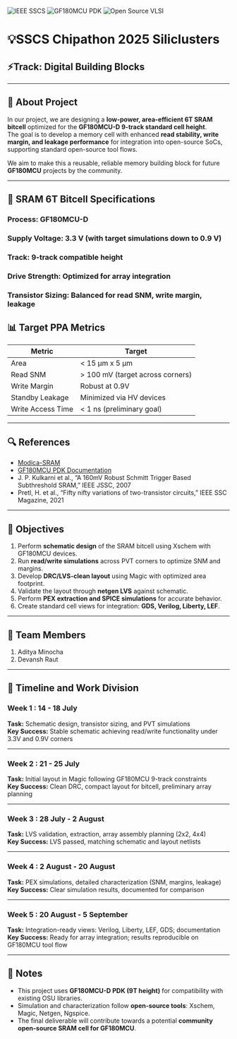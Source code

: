 ![IEEE SSCS](https://img.shields.io/badge/IEEE--SSCS-blue?style=for-the-badge&logo=ieee&logoColor=white)
![GF180MCU PDK](https://img.shields.io/badge/GF180MCU--PDK-orange?style=for-the-badge&logo=global-foundries)
![Open Source VLSI](https://img.shields.io/badge/Open--Source--VLSI-green?style=for-the-badge&logo=open-source-initiative&logoColor=white)

# 💡SSCS Chipathon 2025 Siliclusters
## ⚡Track: Digital Building Blocks

---

## 📝 About Project  
In our project, we are designing a **low-power, area-efficient 6T SRAM bitcell** optimized for the **GF180MCU-D 9-track standard cell height**.  
The goal is to develop a memory cell with enhanced **read stability, write margin, and leakage performance** for integration into open-source SoCs, supporting standard open-source tool flows.

We aim to make this a reusable, reliable memory building block for future **GF180MCU** projects by the community.

---

## 📐 SRAM 6T Bitcell Specifications
### Process: GF180MCU-D
### Supply Voltage: 3.3 V (with target simulations down to 0.9 V)
### Track: 9-track compatible height
### Drive Strength: Optimized for array integration
### Transistor Sizing: Balanced for read SNM, write margin, leakage

## 📊 Target PPA Metrics
| Metric            | Target         |
|-------------------|----------------|
| Area              | < 15 µm x 5 µm |
| Read SNM          | > 100 mV (target across corners) |
| Write Margin      | Robust at 0.9V |
| Standby Leakage   | Minimized via HV devices |
| Write Access Time | < 1 ns (preliminary goal) |

---

## 🔍 References  
- [Modica-SRAM](https://github.com/eda-ricercatore/Modica-SRAM)  
- [GF180MCU PDK Documentation](https://gf180mcu-pdk.readthedocs.io/en/latest/)  
- J. P. Kulkarni et al., “A 160mV Robust Schmitt Trigger Based Subthreshold SRAM,” IEEE JSSC, 2007  
- Pretl, H. et al., “Fifty nifty variations of two-transistor circuits,” IEEE SSC Magazine, 2021  

---

## 🎯 Objectives
1. Perform **schematic design** of the SRAM bitcell using Xschem with GF180MCU devices.
2. Run **read/write simulations** across PVT corners to optimize SNM and margins.
3. Develop **DRC/LVS-clean layout** using Magic with optimized area footprint.
4. Validate the layout through **netgen LVS** against schematic.
5. Perform **PEX extraction and SPICE simulations** for accurate behavior.
6. Create standard cell views for integration: **GDS, Verilog, Liberty, LEF**.

---

## 👥 Team Members
1. Aditya Minocha
2. Devansh Raut

---

## 📅 Timeline and Work Division

### Week 1 : 14 - 18 July  
**Task:** Schematic design, transistor sizing, and PVT simulations  
**Key Success:** Stable schematic achieving read/write functionality under 3.3V and 0.9V corners  

---

### Week 2 : 21 - 25 July  
**Task:** Initial layout in Magic following GF180MCU 9-track constraints  
**Key Success:** Clean DRC, compact layout for bitcell, preliminary array planning

---

### Week 3 : 28 July - 2 August  
**Task:** LVS validation, extraction, array assembly planning (2x2, 4x4)  
**Key Success:** LVS passed, matching schematic and layout netlists

---

### Week 4 : 2 August - 20 August  
**Task:** PEX simulations, detailed characterization (SNM, margins, leakage)  
**Key Success:** Clear simulation results, documented for comparison  

---

### Week 5 : 20 August - 5 September  
**Task:** Integration-ready views: Verilog, Liberty, LEF, GDS; documentation  
**Key Success:** Ready for array integration; results reproducible on GF180MCU tool flow  

---

## 📌 Notes

- This project uses **GF180MCU-D PDK (9T height)** for compatibility with existing OSU libraries.
- Simulation and characterization follow **open-source tools**: Xschem, Magic, Netgen, Ngspice.
- The final deliverable will contribute towards a potential **community open-source SRAM cell for GF180MCU**.
